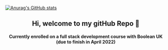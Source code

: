 [![Anurag's GitHub stats](https://github-readme-stats.vercel.app/api?username=bravint)](https://github.com/anuraghazra/github-readme-stats)

<h2 align="center">Hi, welcome to my gitHub Repo 👋</h2>

<h4 align="center">Currently enrolled on a full stack development course with Boolean UK (due to finish in April 2022)<h4>

